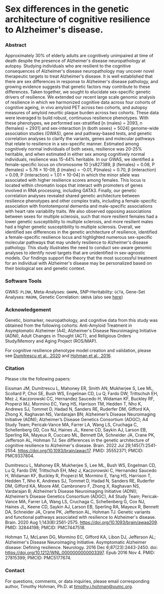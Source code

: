 # Sex differences in the genetic architecture of cognitive resilience to Alzheimer's disease.

### Abstract
Approximately 30% of elderly adults are cognitively unimpaired at time of death despite the presence of Alzheimer's disease neuropathology at autopsy. Studying individuals who are resilient to the cognitive consequences of Alzheimer's disease neuropathology may uncover novel therapeutic targets to treat Alzheimer's disease. It is well established that there are sex differences in response to Alzheimer's disease pathology, and growing evidence suggests that genetic factors may contribute to these differences. Taken together, we sought to elucidate sex-specific genetic drivers of resilience. We extended our recent large scale genomic analysis of resilience in which we harmonized cognitive data across four cohorts of cognitive ageing, in vivo amyloid PET across two cohorts, and autopsy measures of amyloid neuritic plaque burden across two cohorts. These data were leveraged to build robust, continuous resilience phenotypes. With these phenotypes, we performed sex-stratified [n (males) = 2093, n (females) = 2931] and sex-interaction [n (both sexes) = 5024] genome-wide association studies (GWAS), gene and pathway-based tests, and genetic correlation analyses to clarify the variants, genes and molecular pathways that relate to resilience in a sex-specific manner. Estimated among cognitively normal individuals of both sexes, resilience was 20-25% heritable, and when estimated in either sex among cognitively normal individuals, resilience was 15-44% heritable. In our GWAS, we identified a female-specific locus on chromosome 10 [rs827389, β (females) = 0.08, P (females) = 5.76 × 10-09, β (males) = -0.01, P(males) = 0.70, β (interaction) = 0.09, P (interaction) = 1.01 × 10-04] in which the minor allele was associated with higher resilience scores among females. This locus is located within chromatin loops that interact with promoters of genes involved in RNA processing, including GATA3. Finally, our genetic correlation analyses revealed shared genetic architecture between resilience phenotypes and other complex traits, including a female-specific association with frontotemporal dementia and male-specific associations with heart rate variability traits. We also observed opposing associations between sexes for multiple sclerosis, such that more resilient females had a lower genetic susceptibility to multiple sclerosis, and more resilient males had a higher genetic susceptibility to multiple sclerosis. Overall, we identified sex differences in the genetic architecture of resilience, identified a female-specific resilience locus and highlighted numerous sex-specific molecular pathways that may underly resilience to Alzheimer's disease pathology. This study illustrates the need to conduct sex-aware genomic analyses to identify novel targets that are unidentified in sex-agnostic models. Our findings support the theory that the most successful treatment for an individual with Alzheimer's disease may be personalized based on their biological sex and genetic context.

### Software Tools
GWAS: `PLINK`, Meta-Analyses: `GWAMA`, SNP-Heritability: `GCTA`, Gene-Set Analyses: `MAGMA`, Genetic Correlation: `GNOVA` (also see [here](https://github.com/qlu-lab/GNOVA-2.0))

### Acknowledgement
Genetic, biomarker, neuropathology, and cognitive data from this study was obtained from the following cohorts:
Anti-Amyloid Treatment in Asymptomatic Alzheimer (A4), Alzheimer's Disease Neuroimaging Initiative (ADNI), Adult Changes in Thought (ACT), and Religious Orders Study/Memory and Aging Project (ROS/MAP). 

For cognitive resilience phenotype model creation and validation, please see [Dumitrescu et al., 2020](https://doi.org/10.1093/brain/awaa209) and [Hohman et al., 2016](https://doi.org/10.1212/WNL.0000000000003397).

### Citation
Please cite the following papers:

Eissman JM, Dumitrescu L, Mahoney ER, Smith AN, Mukherjee S, Lee ML, Scollard P, Choi SE, Bush WS, Engelman CD, Lu Q, Fardo DW, Trittschuh EH, Mez J, Kaczorowski CC, Hernandez Saucedo H, Widaman KF, Buckley RF, Properzi MJ, Mormino EC, Yang HS, Harrison TM, Hedden T, Nho K, Andrews SJ, Tommet D, Hadad N, Sanders RE, Ruderfer DM, Gifford KA, Zhong X, Raghavan NS, Vardarajan BN; Alzheimer’s Disease Neuroimaging Initiative (ADNI); Alzheimer’s Disease Genetics Consortium (ADGC); A4 Study Team; Pericak-Vance MA, Farrer LA, Wang LS, Cruchaga C, Schellenberg GD, Cox NJ, Haines JL, Keene CD, Saykin AJ, Larson EB, Sperling RA, Mayeux R, Cuccaro ML, Bennett DA, Schneider JA, Crane PK, Jefferson AL, Hohman TJ. Sex differences in the genetic architecture of cognitive resilience to Alzheimer's disease. Brain. 2022 Jul 29;145(7):2541-2554. https://doi.org/10.1093/brain/awac17. PMID: 35552371; PMCID: PMC9337804.

Dumitrescu L, Mahoney ER, Mukherjee S, Lee ML, Bush WS, Engelman CD, Lu Q, Fardo DW, Trittschuh EH, Mez J, Kaczorowski C, Hernandez Saucedo H, Widaman KF, Buckley R, Properzi M, Mormino E, Yang HS, Harrison T, Hedden T, Nho K, Andrews SJ, Tommet D, Hadad N, Sanders RE, Ruderfer DM, Gifford KA, Moore AM, Cambronero F, Zhong X, Raghavan NS, Vardarajan B; Alzheimer’s Disease Neuroimaging Initiative (ADNI); Alzheimer’s Disease Genetics Consortium (ADGC), A4 Study Team; Pericak-Vance MA, Farrer LA, Wang LS, Cruchaga C, Schellenberg G, Cox NJ, Haines JL, Keene CD, Saykin AJ, Larson EB, Sperling RA, Mayeux R, Bennett DA, Schneider JA, Crane PK, Jefferson AL, Hohman TJ. Genetic variants and functional pathways associated with resilience to Alzheimer's disease. Brain. 2020 Aug 1;143(8):2561-2575. https://doi.org/10.1093/brain/awaa209. PMID: 32844198; PMCID: PMC7447518.

Hohman TJ, McLaren DG, Mormino EC, Gifford KA, Libon DJ, Jefferson AL; Alzheimer's Disease Neuroimaging Initiative. Asymptomatic Alzheimer disease: Defining resilience. Neurology. 2016 Dec 6;87(23):2443-2450. doi: https://doi.org/10.1212/WNL.0000000000003397. Epub 2016 Nov 4. PMID: 27815399; PMCID: PMC5177674.

### Contact
For questions, comments, or data inquiries, please email corresponding author, Timothy Hohman, Ph.D. at timothy.j.hohman@vumc.org.
